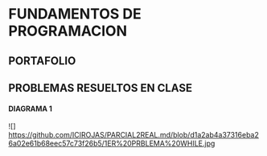 # FUNDAMENTOS DE PROGRAMACION
## PORTAFOLIO
## PROBLEMAS RESUELTOS EN CLASE
#### DIAGRAMA 1
![] https://github.com/ICIROJAS/PARCIAL2REAL.md/blob/d1a2ab4a37316eba26a02e61b68eec57c73f26b5/1ER%20PRBLEMA%20WHILE.jpg
